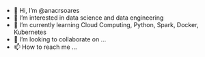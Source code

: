- 👋 Hi, I’m @anacrsoares
- 👀 I’m interested in data science and data engineering
- 🌱 I’m currently learning Cloud Computing, Python, Spark, Docker, Kubernetes
- 💞️ I’m looking to collaborate on ...
- 📫 How to reach me ...

<!---
anacrsoares/anacrsoares is a ✨ special ✨ repository because its `README.md` (this file) appears on your GitHub profile.
You can click the Preview link to take a look at your changes.
--->
